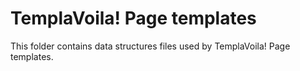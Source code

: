 TemplaVoila! Page templates
=============================

This folder contains data structures files used by TemplaVoila! Page templates.
